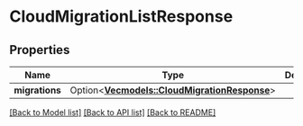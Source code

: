 # CloudMigrationListResponse

## Properties

Name | Type | Description | Notes
------------ | ------------- | ------------- | -------------
**migrations** | Option<[**Vec<models::CloudMigrationResponse>**](CloudMigrationResponse.md)> |  | [optional]

[[Back to Model list]](../README.md#documentation-for-models) [[Back to API list]](../README.md#documentation-for-api-endpoints) [[Back to README]](../README.md)


